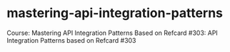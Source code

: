 # mastering-api-integration-patterns
Course: Mastering API Integration Patterns Based on Refcard #303: API Integration Patterns based on Refcard #303

